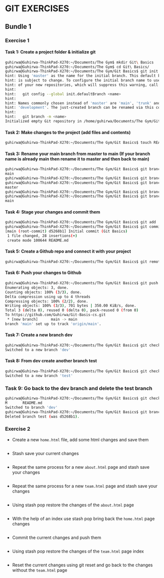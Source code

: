 # GIT EXERCISES
## Bundle 1
### Exercise 1
#### Task 1: Create a project folder & initialize git
```bash
guhirwa@Guhirwa-ThinkPad-X270:~/Documents/The Gym$ mkdir Git\ Basics
guhirwa@Guhirwa-ThinkPad-X270:~/Documents/The Gym$ cd Git\ Basics/
guhirwa@Guhirwa-ThinkPad-X270:~/Documents/The Gym/Git Basics$ git init
hint: Using 'master' as the name for the initial branch. This default branch name
hint: is subject to change. To configure the initial branch name to use in all
hint: of your new repositories, which will suppress this warning, call:
hint:
hint:   git config --global init.defaultBranch <name>
hint:
hint: Names commonly chosen instead of 'master' are 'main', 'trunk' and
hint: 'development'. The just-created branch can be renamed via this command:
hint:
hint:   git branch -m <name>
Initialized empty Git repository in /home/guhirwa/Documents/The Gym/Git Basics/.git/
```
#### Task 2: Make changes to the project (add files and contents) 
```bash
guhirwa@Guhirwa-ThinkPad-X270:~/Documents/The Gym/Git Basics$ touch README.md
```
#### Task 3: Rename your main branch from master to main (If your branch name is already main then rename it to master and then back to main)
```bash 
guhirwa@Guhirwa-ThinkPad-X270:~/Documents/The Gym/Git Basics$ git branch --show-current
main
guhirwa@Guhirwa-ThinkPad-X270:~/Documents/The Gym/Git Basics$ git branch -m main master
guhirwa@Guhirwa-ThinkPad-X270:~/Documents/The Gym/Git Basics$ git branch --show-current
master
guhirwa@Guhirwa-ThinkPad-X270:~/Documents/The Gym/Git Basics$ git branch -m master main
guhirwa@Guhirwa-ThinkPad-X270:~/Documents/The Gym/Git Basics$ git branch --show-current
main
```
#### Task 4: Stage your changes and commit them
```bash
guhirwa@Guhirwa-ThinkPad-X270:~/Documents/The Gym/Git Basics$ git add .
guhirwa@Guhirwa-ThinkPad-X270:~/Documents/The Gym/Git Basics$ git commit -m 'Initial commit (Git Basics)'
[main (root-commit) d5268b1] Initial commit (Git Basics)
 1 file changed, 28 insertions(+)
 create mode 100644 README.md
```
#### Task 5: Create a Github repo and connect it with your project
```bash 
guhirwa@Guhirwa-ThinkPad-X270:~/Documents/The Gym/Git Basics$ git remote add origin https://github.com/Guhirwa/Git-Basis-cs.git
```
#### Task 6: Push your changes to Github
```bash
guhirwa@Guhirwa-ThinkPad-X270:~/Documents/The Gym/Git Basics$ git push -u origin main
Enumerating objects: 3, done.
Counting objects: 100% (3/3), done.
Delta compression using up to 4 threads
Compressing objects: 100% (2/2), done.
Writing objects: 100% (3/3), 701 bytes | 350.00 KiB/s, done.
Total 3 (delta 0), reused 0 (delta 0), pack-reused 0 (from 0)
To https://github.com/Guhirwa/Git-Basis-cs.git
 * [new branch]      main -> main
branch 'main' set up to track 'origin/main'.
```
#### Task 7: Create a new branch dev
```bash
guhirwa@Guhirwa-ThinkPad-X270:~/Documents/The Gym/Git Basics$ git checkout -b dev
Switched to a new branch 'dev'
```
#### Task 8: From dev create another branch test
```bash
guhirwa@Guhirwa-ThinkPad-X270:~/Documents/The Gym/Git Basics$ git checkout -b test
Switched to a new branch 'test'
```
### Task 9: Go back to the dev branch and delete the test branch
```bash 
guhirwa@Guhirwa-ThinkPad-X270:~/Documents/The Gym/Git Basics$ git checkout dev
M       README.md
Switched to branch 'dev'
guhirwa@Guhirwa-ThinkPad-X270:~/Documents/The Gym/Git Basics$ git branch -d test
Deleted branch test (was d5268b1).
```

### Exercise 2
- Create a new `home.html` file, add some html changes and save them
```bash

```
- Stash save your current changes
```bash

```
- Repeat the same process for a new `about.html` page and stash save your changes
```bash

```
- Repeat the same process for a new `team.html` page and stash save your changes
```bash

```
- Using stash pop restore the changes of the `about.html` page
```bash

```
- With the help of an index use stash pop bring back the `home.html` page changes
```bash

```
- Commit the current changes and push them
```bash

```
- Using stash pop restore the changes of the `team.html` page index
```bash

```
- Reset the current changes using git reset and go back to the changes without the `team.html` page
```bash

```